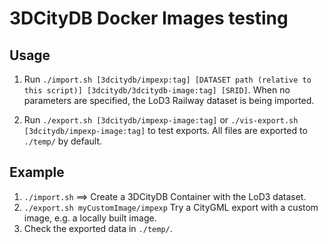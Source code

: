 # 3DCityDB Docker Images testing

## Usage

1. Run `./import.sh [3dcitydb/impexp:tag] [DATASET path (relative to this script)] [3dcitydb/3dcitydb-image:tag] [SRID]`. When no parameters are specified, the LoD3 Railway dataset is being imported.

2. Run `./export.sh [3dcitydb/impexp-image:tag]` or `./vis-export.sh [3dcitydb/impexp-image:tag]` to test exports.
   All files are exported to `./temp/` by default.

## Example

1. `./import.sh` ==> Create a 3DCityDB Container with the LoD3 dataset.
2. `./export.sh myCustomImage/impexp` Try a CityGML export with a custom image, e.g. a locally built image.
3. Check the exported data in `./temp/`.
